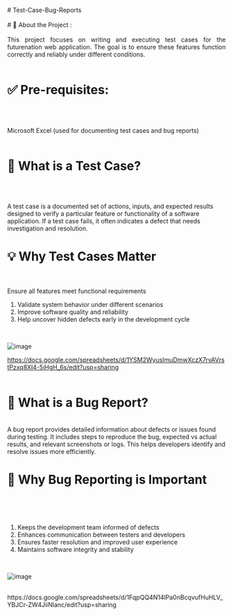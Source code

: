 <p align="justify">
# Test-Case-Bug-Reports
<br><br> 
# 🧪 About the Project : &nbsp;&nbsp;&nbsp; 
<br> <br>
This project focuses on writing and executing test cases for the futurenation web application. The goal is to ensure these features function correctly and reliably under different conditions.
<br> <br>

# ✅ Pre-requisites: &nbsp;&nbsp;&nbsp; 
<br> <br>

Microsoft Excel (used for documenting test cases and bug reports)
<br> 
<br>
# 🧾 What is a Test Case? &nbsp;&nbsp;&nbsp; 
<br> <br>

A test case is a documented set of actions, inputs, and expected results designed to verify a particular feature or functionality of a software application. If a test case fails, it often indicates a defect that needs investigation and resolution.
<br>
# 💡 Why Test Cases Matter &nbsp;&nbsp;&nbsp; 
<br><br>
Ensure all features meet functional requirements
<br>

  
1. Validate system behavior under different scenarios  
2. Improve software quality and reliability 
3. Help uncover hidden defects early in the development cycle

<br>

![image](https://github.com/user-attachments/assets/0007afb4-42cb-4ef1-8ce6-82e3cc41c069)

https://docs.google.com/spreadsheets/d/1YSM2WyusImuDmwXczX7rvAVrstPzxq8XI4-5iHgH_6s/edit?usp=sharing 
<br><br>

# 🐞 What is a Bug Report? &nbsp;&nbsp;&nbsp; &nbsp;&nbsp;&nbsp; <be>
<br>
A bug report provides detailed information about defects or issues found during testing. It includes steps to reproduce the bug, expected vs actual results, and relevant screenshots or logs. This helps developers identify and resolve issues more efficiently.
<br><be> 


# 🔧 Why Bug Reporting is Important  &nbsp;&nbsp;&nbsp; &nbsp;&nbsp;&nbsp;
<be> <br>
  
1. Keeps the development team informed of defects
2. Enhances communication between testers and developers
3. Ensures faster resolution and improved user experience
4. Maintains software integrity and stability

<br>

![image](https://github.com/user-attachments/assets/593a2a70-6824-4199-ab36-e46201873c59)

 </p>
 
<br>
https://docs.google.com/spreadsheets/d/1FqpQQ4N14lPa0nBcqvufHuHLV_YBJCr-ZW4JiiNlanc/edit?usp=sharing

<be>
<br>
